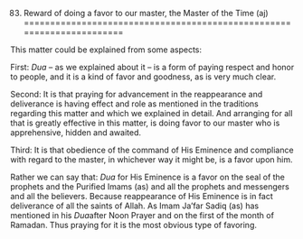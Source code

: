 83. Reward of doing a favor to our master, the Master of the Time (aj)
======================================================================

This matter could be explained from some aspects:

First: *Dua* – as we explained about it – is a form of paying respect
and honor to people, and it is a kind of favor and goodness, as is very
much clear.

Second: It is that praying for advancement in the reappearance and
deliverance is having effect and role as mentioned in the traditions
regarding this matter and which we explained in detail. And arranging
for all that is greatly effective in this matter, is doing favor to our
master who is apprehensive, hidden and awaited.

Third: It is that obedience of the command of His Eminence and
compliance with regard to the master, in whichever way it might be, is a
favor upon him.

Rather we can say that: *Dua* for His Eminence is a favor on the seal of
the prophets and the Purified Imams (as) and all the prophets and
messengers and all the believers. Because reappearance of His Eminence
is in fact deliverance of all the saints of Allah. As Imam Ja’far Sadiq
(as) has mentioned in his *Dua*after Noon Prayer and on the first of the
month of Ramadan. Thus praying for it is the most obvious type of
favoring.


